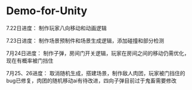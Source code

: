 # Demo-for-Unity

7.22日进度：
制作玩家八向移动和动画逻辑

7.23日进度：
制作场景预制件和场景生成逻辑，添加碰撞和部分检测

7月24日进度：
制作子弹，房间门开关逻辑，玩家在房间之间的移动仍需优化，现在有概率被门挡住

7月25、26进度：
取消随机生成，搭建场景，制作敌人肉团，玩家被门挡住的bug已修复，肉团的随机移动ai有待改进，四向子弹目前过于鬼畜需要修改